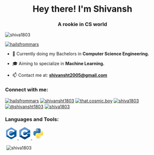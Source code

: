 <h1 align="center">Hey there! I'm Shivansh</h1>
<h3 align="center">A rookie in CS world</h3>

<p align="left"> <img src="https://komarev.com/ghpvc/?username=shiva1803&label=Profile%20views&color=0e75b6&style=flat" alt="shiva1803" /> </p>

<p align="left"> <a href="https://twitter.com/hailsfrommars" target="blank"><img src="https://img.shields.io/twitter/follow/hailsfrommars?logo=twitter&style=for-the-badge" alt="hailsfrommars" /></a> </p>

- 🏫 Currently doing my Bachelors in **Computer Science Engineering.**

- 🎓 Aiming to specialize in **Machine Learning.**

- 📫 Contact me at: **shivansht2005@gmail.com**

<h3 align="left">Connect with me:</h3>
<p align="left">
<a href="https://twitter.com/hailsfrommars" target="blank"><img align="center" src="https://raw.githubusercontent.com/rahuldkjain/github-profile-readme-generator/master/src/images/icons/Social/twitter.svg" alt="hailsfrommars" height="30" width="40" /></a>
<a href="https://linkedin.com/in/shivansht1803" target="blank"><img align="center" src="https://raw.githubusercontent.com/rahuldkjain/github-profile-readme-generator/master/src/images/icons/Social/linked-in-alt.svg" alt="shivansht1803" height="30" width="40" /></a>
<a href="https://instagram.com/that.cosmic.boy" target="blank"><img align="center" src="https://raw.githubusercontent.com/rahuldkjain/github-profile-readme-generator/master/src/images/icons/Social/instagram.svg" alt="that.cosmic.boy" height="30" width="40" /></a>
<a href="https://www.codechef.com/users/shiva1803" target="blank"><img align="center" src="https://cdn.jsdelivr.net/npm/simple-icons@3.1.0/icons/codechef.svg" alt="shiva1803" height="30" width="40" /></a>
<a href="https://www.hackerrank.com/@shivansht1803" target="blank"><img align="center" src="https://raw.githubusercontent.com/rahuldkjain/github-profile-readme-generator/master/src/images/icons/Social/hackerrank.svg" alt="@shivansht1803" height="30" width="40" /></a>
<a href="https://www.leetcode.com/shiva1803" target="blank"><img align="center" src="https://raw.githubusercontent.com/rahuldkjain/github-profile-readme-generator/master/src/images/icons/Social/leet-code.svg" alt="shiva1803" height="30" width="40" /></a>
</p>

<h3 align="left">Languages and Tools:</h3>
<p align="left"> <a href="https://en.wikipedia.org/wiki/C_(programming_language)" target="_blank" rel="noreferrer"> <img src="https://raw.githubusercontent.com/devicons/devicon/master/icons/c/c-original.svg" alt="c" width="40" height="40"/> </a> <a href="https://en.wikipedia.org/wiki/C%2B%2B" target="_blank" rel="noreferrer"> <img src="https://raw.githubusercontent.com/devicons/devicon/master/icons/cplusplus/cplusplus-original.svg" alt="cplusplus" width="40" height="40"/> </a> <a href="https://www.python.org" target="_blank" rel="noreferrer"> <img src="https://raw.githubusercontent.com/devicons/devicon/master/icons/python/python-original.svg" alt="python" width="40" height="40"/> </a> </p>

<p>&nbsp;<img align="center" src="https://github-readme-stats.vercel.app/api?username=shiva1803&show_icons=true&locale=en" alt="shiva1803" /></p>
